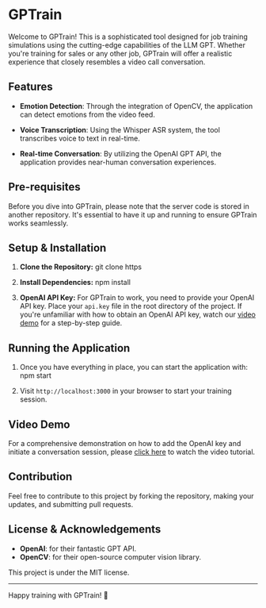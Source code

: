 # GPTrain

Welcome to GPTrain! This is a sophisticated tool designed for job training simulations using the cutting-edge capabilities of the LLM GPT. Whether you're training for sales or any other job, GPTrain will offer a realistic experience that closely resembles a video call conversation.

## Features

- **Emotion Detection**: Through the integration of OpenCV, the application can detect emotions from the video feed.
  
- **Voice Transcription**: Using the Whisper ASR system, the tool transcribes voice to text in real-time.
  
- **Real-time Conversation**: By utilizing the OpenAI GPT API, the application provides near-human conversation experiences.

## Pre-requisites

Before you dive into GPTrain, please note that the server code is stored in another repository. It's essential to have it up and running to ensure GPTrain works seamlessly.

## Setup & Installation

1. **Clone the Repository:**
git clone https

2. **Install Dependencies:**
npm install

3. **OpenAI API Key:**
For GPTrain to work, you need to provide your OpenAI API key. Place your `api.key` file in the root directory of the project. If you're unfamiliar with how to obtain an OpenAI API key, watch our [video demo](your-link-here) for a step-by-step guide.

## Running the Application

1. Once you have everything in place, you can start the application with:
npm start


2. Visit `http://localhost:3000` in your browser to start your training session.

## Video Demo

For a comprehensive demonstration on how to add the OpenAI key and initiate a conversation session, please [click here](your-link-here) to watch the video tutorial.

## Contribution

Feel free to contribute to this project by forking the repository, making your updates, and submitting pull requests.

## License & Acknowledgements

- **OpenAI**: for their fantastic GPT API.
- **OpenCV**: for their open-source computer vision library.

This project is under the MIT license.

---

Happy training with GPTrain! 🚀
